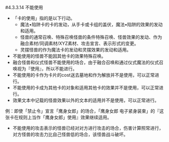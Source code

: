 #4.3.3.14        不能使用
* 「卡的使用」指的是以下行动。
    * 魔法•陷阱卡的卡的发动，从手卡或卡组的盖伏，魔法•陷阱的效果的发动和适用。
    * 怪兽的通常召唤、特殊召唤怪兽的条件特殊召唤、怪兽效果的发动、作为融合素材/同调素材/XYZ素材、攻击宣言、表示形式的变更。
    * 灵摆怪兽的作为魔法卡的发动和灵摆效果的发动和适用。
* 不能使用的怪兽不能因其他卡的效果特殊召唤。
* 融合怪兽和仪式怪兽不能使用的场合，由于融合召唤和通过仪式魔法的仪式召唤视为『使用』，所以不能进行。
* 不能使用的卡作为卡片的cost送去墓地和作为解放并不是使用，可以正常进行。
* 不能使用的卡成为其他卡的对象和适用其他卡的效果并不是使用，可以正常进行。
* 效果文本中记载的怪兽效果以外的文本的适用并不是使用，可以正常进行。

例：即使「禁止令」宣言「鹰身女郎」的场合，「鹰身女郎 电子紧身装束」的『这张卡在规则上当作「鹰身女郎」使用』效果继续适用。
* 不能使用的攻击表示的怪兽已经对对方进行攻击的场合，伤害计算照常进行，对方怪兽的攻击力比自己怪兽低的场合，该怪兽战斗破坏。
